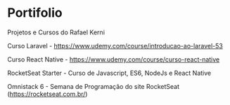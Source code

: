 # Portifolio
Projetos e Cursos do Rafael Kerni

Curso Laravel - https://www.udemy.com/course/introducao-ao-laravel-53

Curso React Native - https://www.udemy.com/course/curso-react-native

RocketSeat Starter - Curso de Javascript, ES6, NodeJs e React Native

Omnistack 6 - Semana de Programação do site RocketSeat (https://rocketseat.com.br/)

